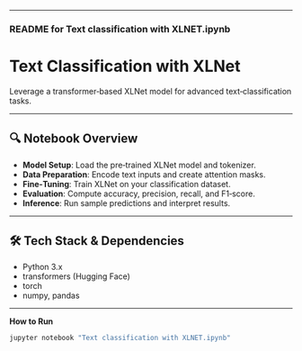 
---

### README for **Text classification with XLNET.ipynb**

# Text Classification with XLNet

Leverage a transformer‑based XLNet model for advanced text‑classification tasks.

---

## 🔍 Notebook Overview

- **Model Setup**: Load the pre‑trained XLNet model and tokenizer.  
- **Data Preparation**: Encode text inputs and create attention masks.  
- **Fine‑Tuning**: Train XLNet on your classification dataset.  
- **Evaluation**: Compute accuracy, precision, recall, and F1‑score.  
- **Inference**: Run sample predictions and interpret results.

---

## 🛠️ Tech Stack & Dependencies

- Python 3.x  
- transformers (Hugging Face)  
- torch  
- numpy, pandas  

---

**How to Run**

```bash
jupyter notebook "Text classification with XLNET.ipynb"
